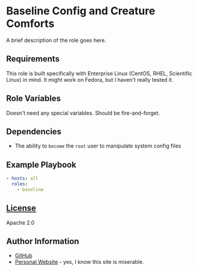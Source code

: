# Baseline Config and Creature Comforts

A brief description of the role goes here.

## Requirements

This role is built specifically with Enterprise Linux (CentOS, RHEL, Scientific Linux) in mind. It might work on Fedora, but I haven't really tested it.

## Role Variables

Doesn't need any special variables. Should be fire-and-forget.

## Dependencies

- The ability to `become` the `root` user to manipulate system config files

## Example Playbook

```yaml
- hosts: all
  roles:
    - baseline
```

## [License](LICENSE)

Apache 2.0

## Author Information

- [GitHub](https://github.com/santiagon610)
- [Personal Website](https://www.santiago.wtf) - yes, I know this site is miserable.
